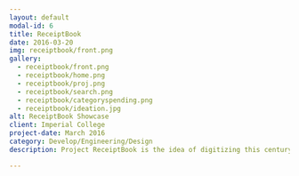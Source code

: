```yaml
---
layout: default
modal-id: 6
title: ReceiptBook
date: 2016-03-20
img: receiptbook/front.png
gallery:
  - receiptbook/front.png
  - receiptbook/home.png
  - receiptbook/proj.png
  - receiptbook/search.png
  - receiptbook/categoryspending.png
  - receiptbook/ideation.jpg
alt: ReceiptBook Showcase
client: Imperial College
project-date: March 2016
category: Develop/Engineering/Design
description: Project ReceiptBook is the idea of digitizing this century old tradition and bringing it more in line with modern times. The ReceiptBook is an ecosystem comprising of some hardware at the vendor and a smartphone application, utilising NFC which is standard on most smartphones. Users would just be simply tap their smartphones on the NFC transmitter at the point-of-sale for the receipt and loyality rewards to be transfered to the mobile device. No wires, no delays and most importantly no pesky paper receipts lingering in the wallet/purse. As well as saving countless amount of trees and preventing wildlife habitats from being destroyed, project ReceiptBook can help in minimising financial stress commonly found in young adults, more notably students. It does this by allowing budgeting with clear visual illustrations of where money is going alongside educational tips and tricks. The ReceiptBook project combines my technical skills , developing the full stack (with jQuery, Laravel, PHP, MySQL, etc) and my business expertise to formulate a viable implementation roadmap. <br/><a href="http://www.ee.ic.ac.uk/chung.poon14/yr2proj/" target="_blank">Learn more about this project by visiting the project website here.</a>

---
```

